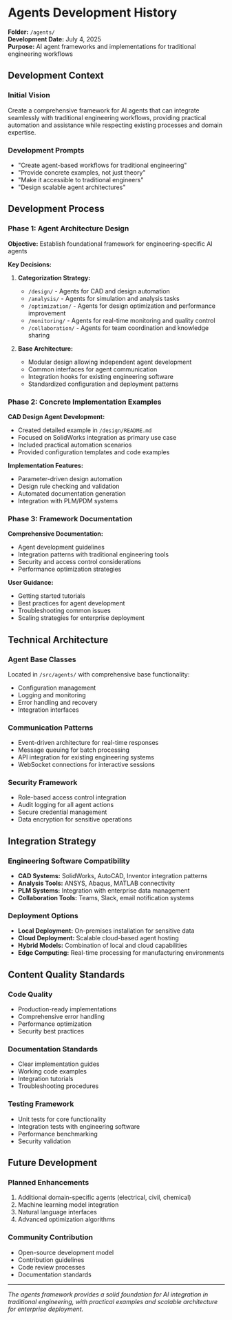 # Agents Development History

**Folder:** `/agents/`  
**Development Date:** July 4, 2025  
**Purpose:** AI agent frameworks and implementations for traditional engineering workflows  

## Development Context

### Initial Vision
Create a comprehensive framework for AI agents that can integrate seamlessly with traditional engineering workflows, providing practical automation and assistance while respecting existing processes and domain expertise.

### Development Prompts
- "Create agent-based workflows for traditional engineering"
- "Provide concrete examples, not just theory"
- "Make it accessible to traditional engineers"
- "Design scalable agent architectures"

## Development Process

### Phase 1: Agent Architecture Design

**Objective:** Establish foundational framework for engineering-specific AI agents

**Key Decisions:**
1. **Categorization Strategy:**
   - `/design/` - Agents for CAD and design automation
   - `/analysis/` - Agents for simulation and analysis tasks
   - `/optimization/` - Agents for design optimization and performance improvement
   - `/monitoring/` - Agents for real-time monitoring and quality control
   - `/collaboration/` - Agents for team coordination and knowledge sharing

2. **Base Architecture:**
   - Modular design allowing independent agent development
   - Common interfaces for agent communication
   - Integration hooks for existing engineering software
   - Standardized configuration and deployment patterns

### Phase 2: Concrete Implementation Examples

**CAD Design Agent Development:**
- Created detailed example in `/design/README.md`
- Focused on SolidWorks integration as primary use case
- Included practical automation scenarios
- Provided configuration templates and code examples

**Implementation Features:**
- Parameter-driven design automation
- Design rule checking and validation
- Automated documentation generation
- Integration with PLM/PDM systems

### Phase 3: Framework Documentation

**Comprehensive Documentation:**
- Agent development guidelines
- Integration patterns with traditional engineering tools
- Security and access control considerations
- Performance optimization strategies

**User Guidance:**
- Getting started tutorials
- Best practices for agent development
- Troubleshooting common issues
- Scaling strategies for enterprise deployment

## Technical Architecture

### Agent Base Classes
Located in `/src/agents/` with comprehensive base functionality:
- Configuration management
- Logging and monitoring
- Error handling and recovery
- Integration interfaces

### Communication Patterns
- Event-driven architecture for real-time responses
- Message queuing for batch processing
- API integration for existing engineering systems
- WebSocket connections for interactive sessions

### Security Framework
- Role-based access control integration
- Audit logging for all agent actions
- Secure credential management
- Data encryption for sensitive operations

## Integration Strategy

### Engineering Software Compatibility
- **CAD Systems:** SolidWorks, AutoCAD, Inventor integration patterns
- **Analysis Tools:** ANSYS, Abaqus, MATLAB connectivity
- **PLM Systems:** Integration with enterprise data management
- **Collaboration Tools:** Teams, Slack, email notification systems

### Deployment Options
- **Local Deployment:** On-premises installation for sensitive data
- **Cloud Deployment:** Scalable cloud-based agent hosting
- **Hybrid Models:** Combination of local and cloud capabilities
- **Edge Computing:** Real-time processing for manufacturing environments

## Content Quality Standards

### Code Quality
- Production-ready implementations
- Comprehensive error handling
- Performance optimization
- Security best practices

### Documentation Standards
- Clear implementation guides
- Working code examples
- Integration tutorials
- Troubleshooting procedures

### Testing Framework
- Unit tests for core functionality
- Integration tests with engineering software
- Performance benchmarking
- Security validation

## Future Development

### Planned Enhancements
1. Additional domain-specific agents (electrical, civil, chemical)
2. Machine learning model integration
3. Natural language interfaces
4. Advanced optimization algorithms

### Community Contribution
- Open-source development model
- Contribution guidelines
- Code review processes
- Documentation standards

---

*The agents framework provides a solid foundation for AI integration in traditional engineering, with practical examples and scalable architecture for enterprise deployment.*

